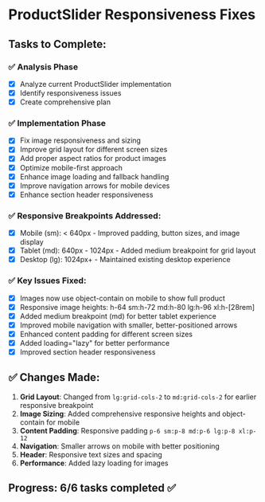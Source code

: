 # ProductSlider Responsiveness Fixes

## Tasks to Complete:

### ✅ Analysis Phase
- [x] Analyze current ProductSlider implementation
- [x] Identify responsiveness issues
- [x] Create comprehensive plan

### ✅ Implementation Phase
- [x] Fix image responsiveness and sizing
- [x] Improve grid layout for different screen sizes
- [x] Add proper aspect ratios for product images
- [x] Optimize mobile-first approach
- [x] Enhance image loading and fallback handling
- [x] Improve navigation arrows for mobile devices
- [x] Enhance section header responsiveness

### ✅ Responsive Breakpoints Addressed:
- [x] Mobile (sm): < 640px - Improved padding, button sizes, and image display
- [x] Tablet (md): 640px - 1024px - Added medium breakpoint for grid layout
- [x] Desktop (lg): 1024px+ - Maintained existing desktop experience

### ✅ Key Issues Fixed:
- [x] Images now use object-contain on mobile to show full product
- [x] Responsive image heights: h-64 sm:h-72 md:h-80 lg:h-96 xl:h-[28rem]
- [x] Added medium breakpoint (md) for better tablet experience
- [x] Improved mobile navigation with smaller, better-positioned arrows
- [x] Enhanced content padding for different screen sizes
- [x] Added loading="lazy" for better performance
- [x] Improved section header responsiveness

## ✅ Changes Made:
1. **Grid Layout**: Changed from `lg:grid-cols-2` to `md:grid-cols-2` for earlier responsive breakpoint
2. **Image Sizing**: Added comprehensive responsive heights and object-contain for mobile
3. **Content Padding**: Responsive padding `p-6 sm:p-8 md:p-6 lg:p-8 xl:p-12`
4. **Navigation**: Smaller arrows on mobile with better positioning
5. **Header**: Responsive text sizes and spacing
6. **Performance**: Added lazy loading for images

## Progress: 6/6 tasks completed ✅
